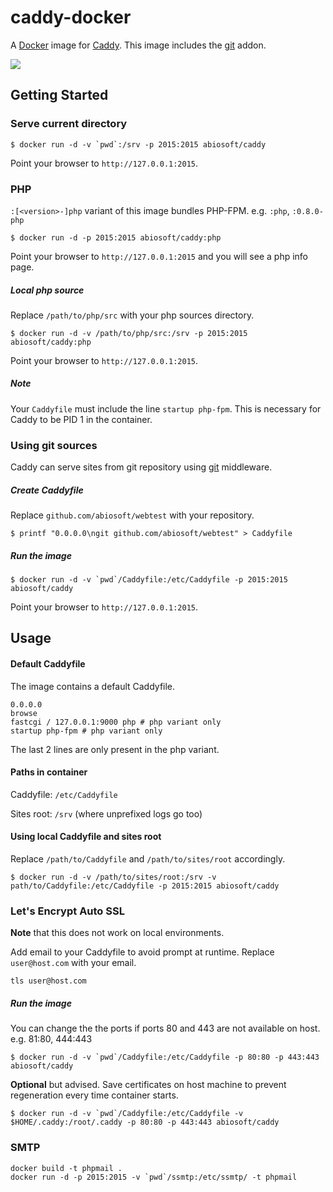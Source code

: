 # caddy-docker

A [Docker](http://docker.com) image for [Caddy](http://caddyserver.com). This image includes the [git](http://caddyserver.com/docs/git) addon.

[![](https://badge.imagelayers.io/abiosoft/caddy:latest.svg)](https://imagelayers.io/?images=abiosoft/caddy:latest 'Get your own badge on imagelayers.io')

## Getting Started

### Serve current directory

```
$ docker run -d -v `pwd`:/srv -p 2015:2015 abiosoft/caddy
```

Point your browser to `http://127.0.0.1:2015`.

### PHP
`:[<version>-]php` variant of this image bundles PHP-FPM. e.g. `:php`, `:0.8.0-php`
```
$ docker run -d -p 2015:2015 abiosoft/caddy:php
```
Point your browser to `http://127.0.0.1:2015` and you will see a php info page.

##### Local php source

Replace `/path/to/php/src` with your php sources directory.
```
$ docker run -d -v /path/to/php/src:/srv -p 2015:2015 abiosoft/caddy:php
```
Point your browser to `http://127.0.0.1:2015`.

##### Note
Your `Caddyfile` must include the line `startup php-fpm`. This is necessary for Caddy to be PID 1 in the container.

### Using git sources

Caddy can serve sites from git repository using [git](https://caddyserver.com/docs/git) middleware.

##### Create Caddyfile

Replace `github.com/abiosoft/webtest` with your repository.

```
$ printf "0.0.0.0\ngit github.com/abiosoft/webtest" > Caddyfile
```

##### Run the image

```
$ docker run -d -v `pwd`/Caddyfile:/etc/Caddyfile -p 2015:2015 abiosoft/caddy
```
Point your browser to `http://127.0.0.1:2015`.

## Usage

#### Default Caddyfile

The image contains a default Caddyfile.

```
0.0.0.0
browse
fastcgi / 127.0.0.1:9000 php # php variant only
startup php-fpm # php variant only
```
The last 2 lines are only present in the php variant.

#### Paths in container

Caddyfile: `/etc/Caddyfile`

Sites root: `/srv` (where unprefixed logs go too)

#### Using local Caddyfile and sites root

Replace `/path/to/Caddyfile` and `/path/to/sites/root` accordingly.

```
$ docker run -d -v /path/to/sites/root:/srv -v path/to/Caddyfile:/etc/Caddyfile -p 2015:2015 abiosoft/caddy
```

### Let's Encrypt Auto SSL
**Note** that this does not work on local environments.

Add email to your Caddyfile to avoid prompt at runtime. Replace `user@host.com` with your email.
```
tls user@host.com
```

##### Run the image

You can change the the ports if ports 80 and 443 are not available on host. e.g. 81:80, 444:443

```
$ docker run -d -v `pwd`/Caddyfile:/etc/Caddyfile -p 80:80 -p 443:443 abiosoft/caddy
```

**Optional** but advised. Save certificates on host machine to prevent regeneration every time container starts.

```
$ docker run -d -v `pwd`/Caddyfile:/etc/Caddyfile -v $HOME/.caddy:/root/.caddy -p 80:80 -p 443:443 abiosoft/caddy
```

### SMTP

	docker build -t phpmail .
	docker run -d -p 2015:2015 -v `pwd`/ssmtp:/etc/ssmtp/ -t phpmail
